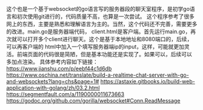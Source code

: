 这个也是一个基于websocket的go语言写的服务器段的聊天室程序，是初学go语言和初次使用git进行的，代码质量不高，也算是一次尝试。
这个程序参考了很多网上的东西，主要是熟悉和理解语言为主的。当然，这个代码还不完善，需要更多的改进。main.go是服务器端代码，
client.html是客户端。首先运行main.go，再次就可以打开多个client进行聊天。这个是基于本地地址和8080端口的，后续，可以再客户端的
html中加入一个填写服务器端ip的input，这样，可能就更加灵活。前端页面的代码很是简陋，但是基本功能还是实现了。如果可以，后续可以
多加点渲染。
具体参考内容如下链接：
https://www.jianshu.com/p/eebf44c1d6db
https://www.oschina.net/translate/build-a-realtime-chat-server-with-go-and-websockets?lang=chs&page=1#
https://astaxie.gitbooks.io/build-web-application-with-golang/zh/03.2.html
https://segmentfault.com/a/1190000011673663
https://godoc.org/github.com/gorilla/websocket#Conn.ReadMessage